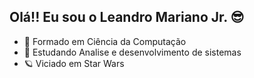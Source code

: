 ## Olá!! Eu sou o Leandro Mariano Jr. 😎


- 🌱 Formado em Ciência da Computação
- 🌱 Estudando Analise e desenvolvimento de sistemas
- 🪐 Viciado em Star Wars


